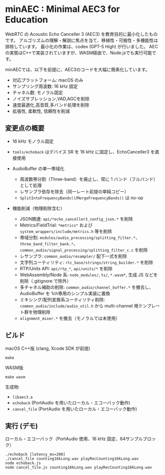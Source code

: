 # minAEC : Minimal AEC3 for Education

WebRTC の Acoustic Echo Canceller 3 (AEC3) を教育目的に最小化したものです。
アルゴリズムの理解・解説に焦点を当て、移植性・可搬性・多機能性は排除しています。
最小化の作業は、codex (GPT-5 High) が行いました。
AECの実態はC++で実装されていますが、WASM経由で、Node.jsでも実行可能です。

minAECでは、以下を前提に、AEC3のコードを大幅に簡素化しています。

- 対応プラットフォーム: macOS のみ
- サンプリング周波数: 16 kHz 固定
- チャネル数: モノラル固定
- ノイズサプレッション,VAD,AGCを削除
- 速度最適化,高音質,多バンド処理を削除
- 拡張性, 柔軟性, 信頼性を削減

## 変更点の概要

- 16 kHz モノラル固定
- `tools/echoback` はデバイス SR を 16 kHz に固定し、EchoCanceller3 を直接使用

- AudioBuffer の単一帯域化
  - 周波数帯分割（Three-band）を廃止し、常に 1 バンド（フルバンド）として処理
  - レサンプラ依存を除去（同一レート前提の単純コピー）
  - `SplitIntoFrequencyBands()`/`MergeFrequencyBands()` は no-op

- 機能削減（物理削除含む）
  - JSON関連: `api/*echo_canceller3_config_json.*` を削除
  - Metrics/FieldTrial: `*metrics*` および `system_wrappers/include/metrics.h` 等を削除
  - 帯域分割: `modules/audio_processing/splitting_filter.*`、`three_band_filter_bank.*`、`common_audio/signal_processing/splitting_filter_c.c` を削除
  - レサンプラ: `common_audio/resampler/` 配下一式を削除
  - 文字列ユーティリティ: `rtc_base/strings/string_builder.*` を削除
  - RTP/Units API: `api/rtp_*`, `api/units/*` を削除
  - WebAssembly/Node 系: `node_modules/`, `ts/`, `*.wasm*`, 生成 JS などを削除（.gitignore で除外）
  - 多チャネル補助の削除: `common_audio/channel_buffer.*` を撤去し、AudioBuffer を 1ch専用のシンプル実装に置換
  - ミキシング/配列変換系ユーティリティ削除: `common_audio/include/audio_util.h` から multi-channel 用テンプレート群を物理削除
  - `alignment_mixer.*` を撤去（モノラルでは未使用）

## ビルド

macOS C++版 (clang, Xcode SDK が前提)

```
make
```

WASM版

```
make wasm
```


生成物:
- `libaec3.a`
- `echoback` (PortAudio を用いたローカル・エコーバック動作)
- `cancel_file` (PortAudio を用いたローカル・エコーバック動作)

## 実行 (デモ)

ローカル・エコーバック（PortAudio 使用、16 kHz 固定、64サンプルブロック）

```
./echoback [latency_ms=200]
./cancel_file counting16kLong.wav playRecCounting16kLong.wav
node echoback.js
node cancel_file.js counting16kLong.wav playRecCounting16kLong.wav
```









